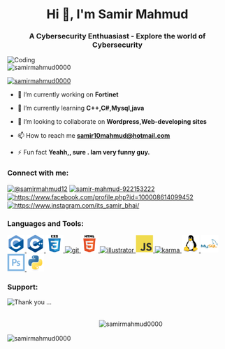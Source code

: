 <h1 align="center">Hi 👋, I'm Samir Mahmud</h1>
<h3 align="center">A Cybersecurity Enthuasiast - Explore the world of Cybersecurity</h3>
<img align="right" alt="Coding" width="800" src="https://paradox.ba/paradox/wp-content/uploads/2019/09/4paradox-animation.gif">

<p align="left"> <img src="https://komarev.com/ghpvc/?username=samirmahmud0000&label=Profile%20views&color=0e75b6&style=flat" alt="samirmahmud0000" /> </p>

<p align="left"> <a href="https://github.com/ryo-ma/github-profile-trophy"><img src="https://github-profile-trophy.vercel.app/?username=samirmahmud0000" alt="samirmahmud0000" /></a> </p>

- 🔭 I’m currently working on **Fortinet**

- 🌱 I’m currently learning **C++,C#,Mysql,java**

- 👯 I’m looking to collaborate on **Wordpress,Web-developing sites**

- 📫 How to reach me **samir10mahmud@hotmail.com**

- ⚡ Fun fact **Yeahh,, sure . Iam very funny guy.**

<h3 align="left">Connect with me:</h3>
<p align="left">
<a href="https://twitter.com/@samirmahmud12" target="blank"><img align="center" src="https://raw.githubusercontent.com/rahuldkjain/github-profile-readme-generator/master/src/images/icons/Social/twitter.svg" alt="@samirmahmud12" height="30" width="40" /></a>
<a href="https://linkedin.com/in/samir-mahmud-922153222" target="blank"><img align="center" src="https://raw.githubusercontent.com/rahuldkjain/github-profile-readme-generator/master/src/images/icons/Social/linked-in-alt.svg" alt="samir-mahmud-922153222" height="30" width="40" /></a>
<a href="https://fb.com/https://www.facebook.com/profile.php?id=100008614099452" target="blank"><img align="center" src="https://raw.githubusercontent.com/rahuldkjain/github-profile-readme-generator/master/src/images/icons/Social/facebook.svg" alt="https://www.facebook.com/profile.php?id=100008614099452" height="30" width="40" /></a>
<a href="https://instagram.com/https://www.instagram.com/its_samir_bhai/" target="blank"><img align="center" src="https://raw.githubusercontent.com/rahuldkjain/github-profile-readme-generator/master/src/images/icons/Social/instagram.svg" alt="https://www.instagram.com/its_samir_bhai/" height="30" width="40" /></a>
</p>

<h3 align="left">Languages and Tools:</h3>
<p align="left"> <a href="https://www.cprogramming.com/" target="_blank" rel="noreferrer"> <img src="https://raw.githubusercontent.com/devicons/devicon/master/icons/c/c-original.svg" alt="c" width="40" height="40"/> </a> <a href="https://www.w3schools.com/cpp/" target="_blank" rel="noreferrer"> <img src="https://raw.githubusercontent.com/devicons/devicon/master/icons/cplusplus/cplusplus-original.svg" alt="cplusplus" width="40" height="40"/> </a> <a href="https://www.w3schools.com/css/" target="_blank" rel="noreferrer"> <img src="https://raw.githubusercontent.com/devicons/devicon/master/icons/css3/css3-original-wordmark.svg" alt="css3" width="40" height="40"/> </a> <a href="https://git-scm.com/" target="_blank" rel="noreferrer"> <img src="https://www.vectorlogo.zone/logos/git-scm/git-scm-icon.svg" alt="git" width="40" height="40"/> </a> <a href="https://www.w3.org/html/" target="_blank" rel="noreferrer"> <img src="https://raw.githubusercontent.com/devicons/devicon/master/icons/html5/html5-original-wordmark.svg" alt="html5" width="40" height="40"/> </a> <a href="https://www.adobe.com/in/products/illustrator.html" target="_blank" rel="noreferrer"> <img src="https://www.vectorlogo.zone/logos/adobe_illustrator/adobe_illustrator-icon.svg" alt="illustrator" width="40" height="40"/> </a> <a href="https://developer.mozilla.org/en-US/docs/Web/JavaScript" target="_blank" rel="noreferrer"> <img src="https://raw.githubusercontent.com/devicons/devicon/master/icons/javascript/javascript-original.svg" alt="javascript" width="40" height="40"/> </a> <a href="https://karma-runner.github.io/latest/index.html" target="_blank" rel="noreferrer"> <img src="https://raw.githubusercontent.com/detain/svg-logos/780f25886640cef088af994181646db2f6b1a3f8/svg/karma.svg" alt="karma" width="40" height="40"/> </a> <a href="https://www.linux.org/" target="_blank" rel="noreferrer"> <img src="https://raw.githubusercontent.com/devicons/devicon/master/icons/linux/linux-original.svg" alt="linux" width="40" height="40"/> </a> <a href="https://www.mysql.com/" target="_blank" rel="noreferrer"> <img src="https://raw.githubusercontent.com/devicons/devicon/master/icons/mysql/mysql-original-wordmark.svg" alt="mysql" width="40" height="40"/> </a> <a href="https://www.photoshop.com/en" target="_blank" rel="noreferrer"> <img src="https://raw.githubusercontent.com/devicons/devicon/master/icons/photoshop/photoshop-line.svg" alt="photoshop" width="40" height="40"/> </a> <a href="https://www.python.org" target="_blank" rel="noreferrer"> <img src="https://raw.githubusercontent.com/devicons/devicon/master/icons/python/python-original.svg" alt="python" width="40" height="40"/> </a> </p>

<h3 align="left">Support:</h3>
<p><a href="https://www.buymeacoffee.com/Thank you ..."> <img align="left" src="https://cdn.buymeacoffee.com/buttons/v2/default-yellow.png" height="50" width="210" alt="Thank you ..." /></a></p><br><br>

<p><img align="center" src="https://github-readme-stats.vercel.app/api/top-langs?username=samirmahmud0000&show_icons=true&locale=en&layout=compact" alt="samirmahmud0000" /></p>

<p><img align="center" src="https://github-readme-streak-stats.herokuapp.com/?user=samirmahmud0000&" alt="samirmahmud0000" /></p>
